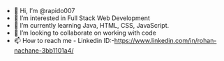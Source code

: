 - 👋 Hi, I’m @rapido007
- 👀 I’m interested in Full Stack Web Development 
- 🌱 I’m currently learning Java, HTML, CSS, JavaScript.
- 💞️ I’m looking to collaborate on working with code
- 📫 How to reach me - Linkedin ID:-https://www.linkedin.com/in/rohan-nachane-3bb1101a4/

<!---
rapido007/rapido007 is a ✨ special ✨ repository because its `README.md` (this file) appears on your GitHub profile.
You can click the Preview link to take a look at your changes.
--->
